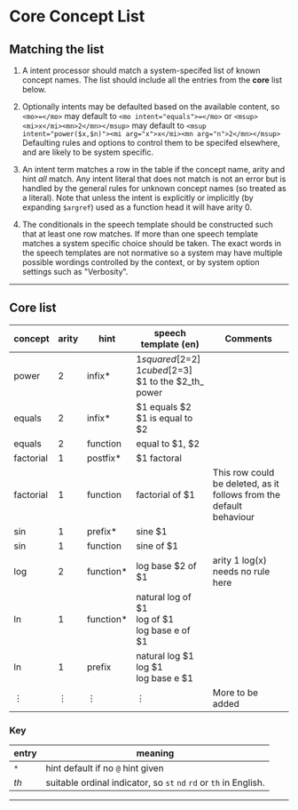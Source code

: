# Core Concept List


## Matching the list

1. A intent processor should match a system-specifed list of known concept names.
The list should include all the entries from the **core** list below.

2. Optionally intents may be defaulted based on the available content, so `<mo>=</mo>` may default to
`<mo intent="equals">=</mo>` or `<msup><mi>x</mi><mn>2</mn></msup>` may default to
`<msup intent="power($x,$n)"><mi arg="x">x</mi><mn arg="n">2</mn></msup>`
Defaulting rules and options to control them to be specifed elsewhere, and are likely to be system specific.

3. An intent term matches a row in the table if the concept name,
arity and hint _all_ match.  Any intent literal that does not match is
not an error but is handled by the general rules for unknown concept
names (so treated as a literal). Note that unless the intent is
explicitly or implicitly (by expanding `$argref`) used as a function
head it will have arity 0.

4. The conditionals in the speech template should be constructed such that at least one row matches.
If more than one speech template matches a system specific choice should be taken.
The exact words in the speech templates are not normative so a system may have multiple possible wordings
controlled by the context, or by system option settings such as "Verbosity".

----

## Core list

| concept   | arity | hint      | speech template (en)                 | Comments     |
| ----      | ----  | ----      | ----                                 | ----         |
| power     | 2     | infix*    | $1 squared [$2=2] <br> $1 cubed [$2=3] <br> $1 to the $2_th_ power             |              |
| equals    | 2     | infix*    | $1 equals $2  <br>   $1 is equal to $2                      |              |
| equals    | 2     | function  | equal to $1, $2                      |              |
| factorial | 1     | postfix*  | $1 factoral                          |              |
| factorial | 1     | function  | factorial of $1                      | This row could be deleted, as it follows from the default behaviour |
| sin       | 1     | prefix*   | sine $1                              |              |
| sin       | 1     | function  | sine of $1                           |              |
| log       | 2     | function* | log base $2 of $1                      |  arity 1 log(x)  needs no rule here |
| ln        | 1     | function* | natural log of $1 <br> log of $1  <br>  log base e of $1                   |  |
| ln        | 1     | prefix    | natural log $1  <br> log $1 <br> log base e $1                   |  |
| ⋮          | ⋮     | ⋮          | ⋮                                     | More to be added |



### Key

| entry | meaning |
| ---- | ---- |
| `*` | hint default if no `@` hint given |
| _th_  | suitable ordinal indicator, so `st`  `nd` `rd` or `th` in English. |

----
